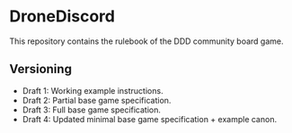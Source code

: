 # DroneDiscord

This repository contains the rulebook of the DDD community board game.

## Versioning

* Draft 1: Working example instructions.
* Draft 2: Partial base game specification.
* Draft 3: Full base game specification.
* Draft 4: Updated minimal base game specification + example canon.